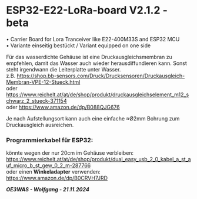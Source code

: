 # ESP32-E22-LoRa-board V2.1.2 - beta
• Carrier Board for Lora Tranceiver like E22-400M33S and ESP32 MCU  
• Variante einseitig bestückt / Variant equipped on one side  


Für das wasserdichte Gehäuse ist eine Druckausgleichsmembran zu empfehlen, damit das Wasser auch wieder herausdiffundieren kann. Sonst steht irgendwann die Leiterplatte unter Wasser.  
z.B. https://shop.bb-sensors.com/Druck/Drucksensoren/Druckausgleich-Membran-VPE-12-Stueck.html  
oder https://www.reichelt.at/at/de/shop/produkt/druckausgleichselement_m12_schwarz_2_stueck-371154  
oder https://www.amazon.de/dp/B088QJG676

Je nach Aufstellungsort kann auch eine einfache ≈Ø2mm Bohrung zum Druckausgleich ausreichen.

### Programmierkabel für ESP32:
könnte wegen der nur 20cm im Gehäuse verbleiben:  
https://www.reichelt.at/at/de/shop/produkt/dual_easy_usb_2_0_kabel_a_st_auf_micro_b_st_gew_0_2_m-287766  
oder einen **Winkeladapter** verwenden:  
https://www.amazon.de/dp/B0CRVH7JRD

***OE3WAS - Wolfgang - 21.11.2024***
